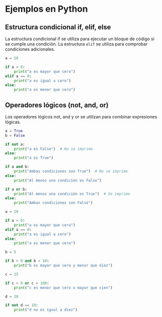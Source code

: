 # Ejemplos en Python

## Estructura condicional if, elif, else

La estructura condicional if se utiliza para ejecutar un bloque de código si se cumple una condición. La estructura `elif` se utiliza para comprobar condiciones adicionales.

```python
a = 10

if a > 0:
    print("a es mayor que cero")
elif a == 0:
    print("a es igual a cero")
else:
    print("a es menor que cero")
```

## Operadores lógicos (not, and, or)

Los operadores lógicos not, and y or se utilizan para combinar expresiones lógicas.

```python
a = True
b = False

if not a:
    print("a es False")  # No se imprime
else:
    print("a es True")

if a and b:
    print("Ambas condiciones son True")  # No se imprime
else:
    print("Al menos una condición es False")

if a or b:
    print("Al menos una condición es True")  # Se imprime
else:
    print("Ambas condiciones son False")

a = 10

if a > 0:
    print("a es mayor que cero")
elif a == 0:
    print("a es igual a cero")
else:
    print("a es menor que cero")

b = 5

if b > 0 and b < 10:
    print("b es mayor que cero y menor que diez")

c = 15

if c < 0 or c > 100:
    print("c es menor que cero o mayor que cien")

d = 20

if not d == 10:
    print("d no es igual a diez")
```